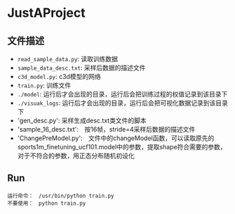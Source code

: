 # JustAProject

## 文件描述

- `read_sample_data.py`: 读取训练数据
- `sample_data_desc.txt`: 采样后数据的描述文件
- `c3d_model.py`: c3d模型的网络
- `train.py`: 训练文件
- `./model`: 运行后才会出现的目录，运行后会把训练过程的权值记录到该目录下
- `./visuak_logs`: 运行后才会出现的目录，运行后会把可视化数据记录到该目录下
- 'gen_desc.py': 采样生成desc.txt类文件的脚本
- 'sample_16_desc.txt':　按16帧，stride=4采样后数据的描述文件
- 'ChangePreModel.py':　文件中的changeModel函数，可以读取原先的sports1m_finetuning_ucf101.model中的参数，提取shape符合需要的参数，对于不符合的参数，用正态分布随机初设化

## Run
```
运行命令：　/usr/bin/python train.py
不要使用：　python train.py
```
